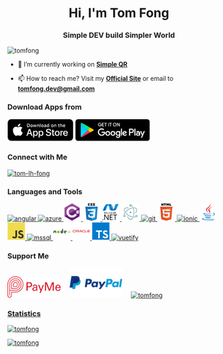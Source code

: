 <h1 align="center">Hi, I'm Tom Fong</h1>
<h3 align="center">Simple DEV build Simpler World</h3>

<p align="left"> <img src="https://komarev.com/ghpvc/?username=tomfong&label=Profile%20views&color=0e75b6&style=flat" alt="tomfong" /> </p>

- 🔭 I’m currently working on [**Simple QR**](https://github.com/tomfong/simple-qr)

- 📫 How to reach me? Visit my [**Official Site**](https://tomfong.github.io/) or email to **tomfong.dev@gmail.com**

<h3 align="left">Download Apps from</h3>
<p align="left">
<a href="https://apps.apple.com/us/developer/lam-hang-fong/id1621121555" target="blank"><img src="appstore-badge.png" height="50"></a>
<a href="https://play.google.com/store/apps/dev?id=7271828593012906629" target="blank"><img src="google-play-badge.png" height="50"></a>
</p>

<h3 align="left">Connect with Me</h3>
<p align="left">
<a href="https://linkedin.com/in/tom-lh-fong" target="blank"><img align="center" src="https://raw.githubusercontent.com/rahuldkjain/github-profile-readme-generator/master/src/images/icons/Social/linked-in-alt.svg" alt="tom-lh-fong" height="30" width="40" /></a>
</p>

<h3 align="left">Languages and Tools</h3>
<p align="left"> <a href="https://angular.io" target="_blank" rel="noreferrer"> <img src="https://angular.io/assets/images/logos/angular/angular.svg" alt="angular" width="40" height="40"/> </a> <a href="https://azure.microsoft.com/en-in/" target="_blank" rel="noreferrer"> <img src="https://www.vectorlogo.zone/logos/microsoft_azure/microsoft_azure-icon.svg" alt="azure" width="40" height="40"/> </a> <a href="https://www.w3schools.com/cs/" target="_blank" rel="noreferrer"> <img src="https://raw.githubusercontent.com/devicons/devicon/master/icons/csharp/csharp-original.svg" alt="csharp" width="40" height="40"/> </a> <a href="https://www.w3schools.com/css/" target="_blank" rel="noreferrer"> <img src="https://raw.githubusercontent.com/devicons/devicon/master/icons/css3/css3-original-wordmark.svg" alt="css3" width="40" height="40"/> </a> <a href="https://dotnet.microsoft.com/" target="_blank" rel="noreferrer"> <img src="https://raw.githubusercontent.com/devicons/devicon/master/icons/dot-net/dot-net-original-wordmark.svg" alt="dotnet" width="40" height="40"/> </a> <a href="https://www.electronjs.org" target="_blank" rel="noreferrer"> <img src="https://raw.githubusercontent.com/devicons/devicon/master/icons/electron/electron-original.svg" alt="electron" width="40" height="40"/> </a> <a href="https://git-scm.com/" target="_blank" rel="noreferrer"> <img src="https://www.vectorlogo.zone/logos/git-scm/git-scm-icon.svg" alt="git" width="40" height="40"/> </a> <a href="https://www.w3.org/html/" target="_blank" rel="noreferrer"> <img src="https://raw.githubusercontent.com/devicons/devicon/master/icons/html5/html5-original-wordmark.svg" alt="html5" width="40" height="40"/> </a> <a href="https://ionicframework.com" target="_blank" rel="noreferrer"> <img src="https://upload.wikimedia.org/wikipedia/commons/d/d1/Ionic_Logo.svg" alt="ionic" width="40" height="40"/> </a> <a href="https://www.java.com" target="_blank" rel="noreferrer"> <img src="https://raw.githubusercontent.com/devicons/devicon/master/icons/java/java-original.svg" alt="java" width="40" height="40"/> </a> <a href="https://developer.mozilla.org/en-US/docs/Web/JavaScript" target="_blank" rel="noreferrer"> <img src="https://raw.githubusercontent.com/devicons/devicon/master/icons/javascript/javascript-original.svg" alt="javascript" width="40" height="40"/> </a> <a href="https://www.microsoft.com/en-us/sql-server" target="_blank" rel="noreferrer"> <img src="https://www.svgrepo.com/show/303229/microsoft-sql-server-logo.svg" alt="mssql" width="40" height="40"/> </a> <a href="https://nodejs.org" target="_blank" rel="noreferrer"> <img src="https://raw.githubusercontent.com/devicons/devicon/master/icons/nodejs/nodejs-original-wordmark.svg" alt="nodejs" width="40" height="40"/> </a> <a href="https://www.oracle.com/" target="_blank" rel="noreferrer"> <img src="https://raw.githubusercontent.com/devicons/devicon/master/icons/oracle/oracle-original.svg" alt="oracle" width="40" height="40"/> </a> <a href="https://www.typescriptlang.org/" target="_blank" rel="noreferrer"> <img src="https://raw.githubusercontent.com/devicons/devicon/master/icons/typescript/typescript-original.svg" alt="typescript" width="40" height="40"/> </a> <a href="https://vuetifyjs.com/en/" target="_blank" rel="noreferrer"> <img src="https://bestofjs.org/logos/vuetify.svg" alt="vuetify" width="40" height="40"/> </a> </p>

<h3 align="left">Support Me</h3>
<div align="left">
<p><a href="https://payme.hsbc/tomfong"> <img src="payme-logo.png" width="120" alt="tomfong"/></a>
<span>&nbsp;&nbsp;&nbsp;</span>
<a href="https://linktr.ee/tomfonghk"> <img src="PayPal-Logo.png" width="120" alt="tomfong"/></a>
<span>&nbsp;&nbsp;&nbsp;</span>
<a href="https://www.buymeacoffee.com/tomfong"><img src="https://cdn.buymeacoffee.com/buttons/v2/default-yellow.png" height="50" width="210" alt="tomfong" /></p>
</div>

<h3 align="left">Statistics</h3>

<p><img src="https://github-readme-stats.vercel.app/api/top-langs?username=tomfong&show_icons=true&locale=en&layout=compact" alt="tomfong" /></p>

<p><img src="https://github-readme-stats.vercel.app/api?username=tomfong&show_icons=true&locale=en" alt="tomfong" /></p>
